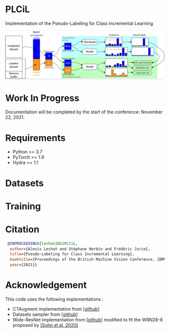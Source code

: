 # PLCiL
Implementation of the Pseudo-Labeling for Class incremental Learning

![PLCiL](images/PLCiL.png)


# Work In Progress
Documentation will be completed by the start of the conference: November 22, 2021.

# Requirements

* Python >= 3.7
* PyTorch >= 1.9
* Hydra >= 1.1 

# Datasets


# Training


# Citation

```bibtex
 @INPROCEEDINGS{lechat2021PLCiL,
  author={Alexis Lechat and Stéphane Herbin and Frédéric Jurie},
  title={Pseudo-Labeling for Class Incremental Learning},
  booktitle={Proceedings of the British Machine Vision Conference, {BMVC}, 2021}, 
  year={2021}}
```

# Acknowledgement

This code uses the following implementations :


* CTAugment implementation from [[github]](https://github.com/google-research/fixmatch) 
* Datasets sampler from [[github]](https://github.com/CoinCheung/fixmatch-pytorch)
* Wide-ResNet implementation from [[github]](https://github.com/meliketoy/wide-resnet.pytorch) modified to fit the WRN28-8 proposed by [[Sohn et al. 2020]](https://arxiv.org/abs/2001.07685)

